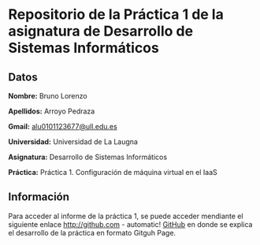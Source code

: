 # Repositorio de la Práctica 1 de la asignatura de Desarrollo de Sistemas Informáticos
## Datos
  **Nombre:** Bruno Lorenzo
  
  **Apellidos:** Arroyo Pedraza
  
  **Gmail:** alu0101123677@ull.edu.es
  
  **Universidad:** Universidad de La Laugna
  
  **Asignatura:** Desarrollo de Sistemas Informáticos
  
  **Práctica:** Práctica 1. Configuración de máquina virtual en el IaaS

## Información

Para acceder al informe de la práctica 1, se puede acceder mendiante el siguiente enlace http://github.com - automatic!
[GitHub](http://github.com) en donde se explica el desarrollo de la práctica en formato Gitguh Page.
